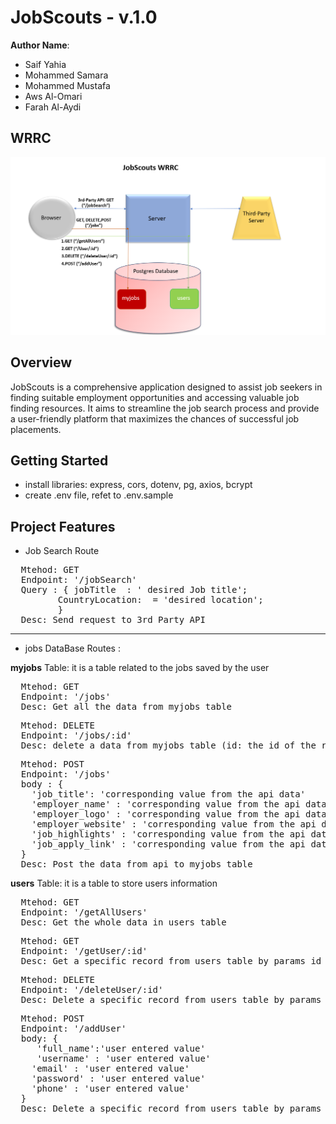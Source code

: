 # JobScouts - v.1.0

**Author Name**: 
* Saif Yahia
* Mohammed Samara
* Mohammed Mustafa
* Aws Al-Omari
* Farah Al-Aydi

## WRRC

![WRRC](./assets/images/WRRC.png)

## Overview

JobScouts is a comprehensive application designed to assist job seekers in finding suitable employment opportunities and accessing valuable job finding resources. It aims to streamline the job search process and provide a user-friendly platform that maximizes the chances of successful job placements.

## Getting Started

- install  libraries: express, cors, dotenv, pg, axios, bcrypt
- create .env file, refet to .env.sample

## Project Features

-  Job Search Route 
<pre>
  Mtehod: GET
  Endpoint: '/jobSearch'
  Query : { jobTitle  : ' desired Job title';
         CountryLocation:  = 'desired location';
         }
  Desc: Send request to 3rd Party API
</pre>
---
- jobs DataBase Routes :

**myjobs** Table: it is a table related to the jobs saved by the user 
<pre>
  Mtehod: GET
  Endpoint: '/jobs'
  Desc: Get all the data from myjobs table
</pre>
<pre>
  Mtehod: DELETE
  Endpoint: '/jobs/:id'
  Desc: delete a data from myjobs table (id: the id of the record in the table)
</pre>
<pre>
  Mtehod: POST
  Endpoint: '/jobs'
  body : {
    'job_title': 'corresponding value from the api data'
    'employer_name' : 'corresponding value from the api data'
    'employer_logo' : 'corresponding value from the api data'
    'employer_website' : 'corresponding value from the api data'
    'job_highlights' : 'corresponding value from the api data'
    'job_apply_link' : 'corresponding value from the api data'
  }
  Desc: Post the data from api to myjobs table 
</pre>

**users** Table: it is a table to store users information
<pre>
  Mtehod: GET
  Endpoint: '/getAllUsers'
  Desc: Get the whole data in users table
</pre>
<pre>
  Mtehod: GET
  Endpoint: '/getUser/:id'
  Desc: Get a specific record from users table by params id (id: params represnt the id of the record)
</pre>
<pre>
  Mtehod: DELETE
  Endpoint: '/deleteUser/:id'
  Desc: Delete a specific record from users table by params id (id: params represnt the id of the record)
</pre>
<pre>
  Mtehod: POST
  Endpoint: '/addUser'
  body: {
     'full_name':'user entered value'
     'username' : 'user entered value'
    'email' : 'user entered value'
    'password' : 'user entered value'
    'phone' : 'user entered value'
  }
  Desc: Delete a specific record from users table by params id (id: params represnt the id of the record)
</pre>
